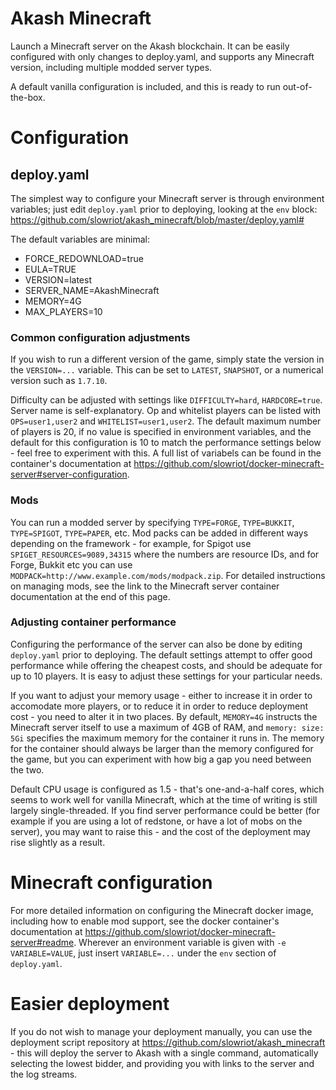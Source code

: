 # Akash Minecraft

Launch a Minecraft server on the Akash blockchain. It can be easily configured with only changes to deploy.yaml, and supports any Minecraft version, including multiple modded server types.

A default vanilla configuration is included, and this is ready to run out-of-the-box.

# Configuration
## deploy.yaml
The simplest way to configure your Minecraft server is through environment variables; just edit `deploy.yaml` prior to deploying, looking at the `env` block: https://github.com/slowriot/akash_minecraft/blob/master/deploy.yaml#

The default variables are minimal:
- FORCE_REDOWNLOAD=true
- EULA=TRUE
- VERSION=latest
- SERVER_NAME=AkashMinecraft
- MEMORY=4G
- MAX_PLAYERS=10

### Common configuration adjustments
If you wish to run a different version of the game, simply state the version in the `VERSION=...` variable.  This can be set to `LATEST`, `SNAPSHOT`, or a numerical version such as `1.7.10`.

Difficulty can be adjusted with settings like `DIFFICULTY=hard`, `HARDCORE=true`.  Server name is self-explanatory.  Op and whitelist players can be listed with `OPS=user1,user2` and `WHITELIST=user1,user2`.  The default maximum number of players is 20, if no value is specified in environment variables, and the default for this configuration is 10 to match the performance settings below - feel free to experiment with this.  A full list of variabels can be found in the container's documentation at https://github.com/slowriot/docker-minecraft-server#server-configuration.

### Mods
You can run a modded server by specifying `TYPE=FORGE`, `TYPE=BUKKIT`, `TYPE=SPIGOT`, `TYPE=PAPER`, etc.  Mod packs can be added in different ways depending on the framework - for example, for Spigot use `SPIGET_RESOURCES=9089,34315` where the numbers are resource IDs, and for Forge, Bukkit etc you can use `MODPACK=http://www.example.com/mods/modpack.zip`.  For detailed instructions on managing mods, see the link to the Minecraft server container documentation at the end of this page.

### Adjusting container performance
Configuring the performance of the server can also be done by editing `deploy.yaml` prior to deploying.  The default settings attempt to offer good performance while offering the cheapest costs, and should be adequate for up to 10 players.  It is easy to adjust these settings for your particular needs.

If you want to adjust your memory usage - either to increase it in order to accomodate more players, or to reduce it in order to reduce deployment cost - you need to alter it in two places.  By default, `MEMORY=4G` instructs the Minecraft server itself to use a maximum of 4GB of RAM, and `memory: size: 5Gi` specifies the maximum memory for the container it runs in.  The memory for the container should always be larger than the memory configured for the game, but you can experiment with how big a gap you need between the two.

Default CPU usage is configured as 1.5 - that's one-and-a-half cores, which seems to work well for vanilla Minecraft, which at the time of writing is still largely single-threaded.  If you find server performance could be better (for example if you are using a lot of redstone, or have a lot of mobs on the server), you may want to raise this - and the cost of the deployment may rise slightly as a result.

# Minecraft configuration
For more detailed information on configuring the Minecraft docker image, including how to enable mod support, see the docker container's documentation at https://github.com/slowriot/docker-minecraft-server#readme.  Wherever an environment variable is given with `-e VARIABLE=VALUE`, just insert `VARIABLE=...` under the `env` section of `deploy.yaml`.

# Easier deployment
If you do not wish to manage your deployment manually, you can use the deployment script repository at https://github.com/slowriot/akash_minecraft - this will deploy the server to Akash with a single command, automatically selecting the lowest bidder, and providing you with links to the server and the log streams.
